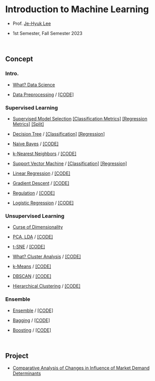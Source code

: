 # Introduction to Machine Learning

- Prof. [Je-Hyuk Lee](https://github.com/jaylee07)

- 1st Semester, Fall Semester 2023

</br>

## Concept

### Intro.

- [What? Data Science](https://velog.io/@jayarnim/What-Data-Science)

- [Data Preprocessing](https://velog.io/@jayarnim/Data-Preprocessing) / [[CODE]]()

### Supervised Learning

- [Supervised Model Selection](https://velog.io/@jayarnim/Supervised-Model-Selection) [[Classification Metrics]]() [[Regression Metrics]]() [[Split]]()

- [Decision Tree](https://velog.io/@jayarnim/Decision-Tree) / [[Classification]]() [[Regression]]()

- [Naive Bayes](https://velog.io/@jayarnim/Naive-Bayes) / [[CODE]]()

- [k-Nearest Neighbors](https://velog.io/@jayarnim/k-Nearest-Neighbors) / [[CODE]]()

- [Support Vector Machine](https://velog.io/@jayarnim/Support-Vector-Machine) / [[Classification]]() [[Regression]]()

- [Linear Regression](https://velog.io/@jayarnim/Regression-1-Linear-Regression) / [[CODE]]()

- [Gradient Descent](https://velog.io/@jayarnim/Regression-2-Gradient-Descent) / [[CODE]]()

- [Regulation](https://velog.io/@jayarnim/Regression-3-Regulation) / [[CODE]]()

- [Logistic Regression](https://velog.io/@jayarnim/Regression-4-Logistic-Regression) / [[CODE]]()

### Unsupervised Learning

- [Curse of Dimensionality](https://velog.io/@jayarnim/Curse-of-Dimensionality)

- [PCA, LDA](https://velog.io/@jayarnim/PCA-LDA) / [[CODE]]()

- [t-SNE](https://velog.io/@jayarnim/t-SNE) / [[CODE]]()

- [What? Cluster Analysis](https://velog.io/@jayarnim/What-Cluster-Analysis) / [[CODE]]()

- [k-Means](https://velog.io/@jayarnim/k-Means) / [[CODE]]()

- [DBSCAN](https://velog.io/@jayarnim/DBSCAN) / [[CODE]]()

- [Hierarchical Clustering](https://velog.io/@jayarnim/Hierarchical-Clustering) / [[CODE]]()

### Ensemble

- [Ensemble]() / [[CODE]]()

- [Bagging]() / [[CODE]]()

- [Boosting]() / [[CODE]]()

</br>

## Project

- [Comparative Analysis of Changes in Influence of Market Demand Determinants](https://github.com/jayarnim/project-Comparative_Analysis_of_Changes_in_Influence_of_Market_Demand_Determinants)
